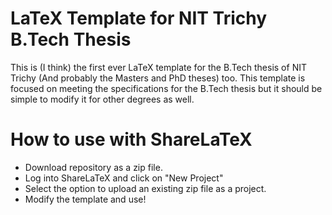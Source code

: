 # LaTeX Template for NIT Trichy B.Tech Thesis

This is (I think) the first ever LaTeX template for the B.Tech thesis of NIT Trichy (And probably the Masters and PhD theses) too. This template is focused on meeting the specifications for the B.Tech thesis but it should be simple to modify it for other degrees as well.

# How to use with ShareLaTeX 
 * Download repository as a zip file.
 * Log into ShareLaTeX and click on "New Project"
 * Select the option to upload an existing zip file as a project.
 * Modify the template and use!
